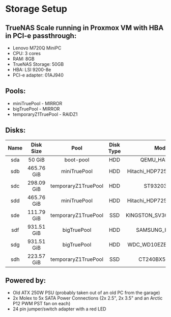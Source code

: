 # Storage Setup

## TrueNAS Scale running in Proxmox VM with HBA in PCI-e passthrough:
- Lenovo M720Q MiniPC
- CPU: 3 cores
- RAM: 8GB
- TrueNAS Storage: 50GB
- HBA: LSI 9200-8e
- PCI-e adapter: 01AJ940

## Pools:
- miniTruePool - MIRROR
- bigTruePool - MIRROR
- temporaryZ1TruePool - RAIDZ1

## Disks:
|  Name |   Disk Size  |          Pool         | Disk Type |           Model           |
|:-----:|:------------:|:---------------------:|:---------:|:-------------------------:|
|  sda  |  50 GiB      |  boot-pool            |    HDD    |  QEMU_HARDDISK            |
|  sdb  |  465.76 GiB  |  miniTruePool         |    HDD    |  Hitachi_HDP725050GLA360  |
|  sdc  |  298.09 GiB  |  temporaryZ1TruePool  |    HDD    |  ST9320325AS              |
|  sdd  |  465.76 GiB  |  miniTruePool         |    HDD    |  Hitachi_HDP725050GLA360  |
|  sde  |  111.79 GiB  |  temporaryZ1TruePool  |    SSD    |  KINGSTON_SV300S37A120G   |
|  sdf  |  931.51 GiB  |  bigTruePool          |    HDD    |  SAMSUNG_HD103SJ          |
|  sdg  |  931.51 GiB  |  bigTruePool          |    HDD    |  WDC_WD10EZEX-00RKKA0     |
|  sdh  |  223.57 GiB  |  temporaryZ1TruePool  |    SSD    |  CT240BX500SSD1           |

## Powered by:

- Old ATX 250W PSU (probably taken out of an old PC from the garage)
- 2x Molex to 5x SATA Power Connections (2x 2.5", 2x 3.5" and an Arctic P12 PWM PST fan on each)
- 24 pin jumper/switch adapter with a red LED